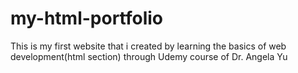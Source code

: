 # my-html-portfolio
This is my first website that i created by learning the basics of web development(html section) through Udemy course of Dr. Angela Yu
